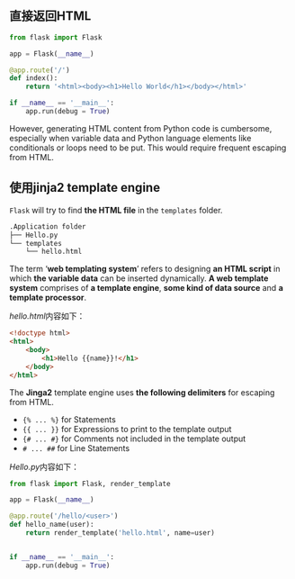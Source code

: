 

## 直接返回HTML

```python
from flask import Flask

app = Flask(__name__) 

@app.route('/')
def index():
    return '<html><body><h1>Hello World</h1></body></html>'

if __name__ == '__main__':
    app.run(debug = True)
```

However, generating HTML content from Python code is cumbersome, especially when variable data and Python language elements like conditionals or loops need to be put. This would require frequent escaping from HTML.


## 使用jinja2 template engine

`Flask` will try to find **the HTML file** in the `templates` folder.

```txt
.Application folder
├── Hello.py
└── templates
    └── hello.html
```

The term ‘**web templating system**’ refers to designing **an HTML script** in which **the variable data** can be inserted dynamically. **A web template system** comprises of **a template engine**, **some kind of data source** and **a template processor**.


*hello.html*内容如下：

```html
<!doctype html>
<html>
    <body>
        <h1>Hello {{name}}!</h1>
    </body>
</html>
```

The **Jinga2** template engine uses **the following delimiters** for escaping from HTML.

- `{% ... %}` for Statements
- `{{ ... }}` for Expressions to print to the template output
- `{# ... #}` for Comments not included in the template output
- `# ... ##` for Line Statements

*Hello.py*内容如下：

```python
from flask import Flask, render_template

app = Flask(__name__) 

@app.route('/hello/<user>')
def hello_name(user):
    return render_template('hello.html', name=user)


if __name__ == '__main__':
    app.run(debug = True)
```



